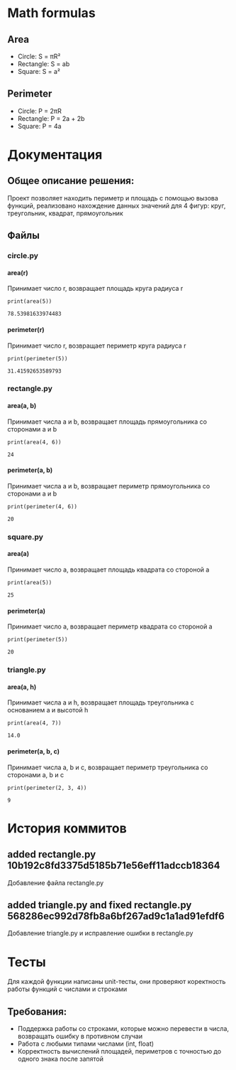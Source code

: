 # Math formulas
## Area
- Circle: S = πR²
- Rectangle: S = ab
- Square: S = a²

## Perimeter
- Circle: P = 2πR
- Rectangle: P = 2a + 2b
- Square: P = 4a

# Документация

## Общее описание решения:

Проект позволяет находить периметр и площадь с помощью вызова функций,
реализовано нахождение данных значений для 4 фигур: круг, треугольник,
квадрат, прямоугольник

## Файлы

### circle.py

#### area(r)

Принимает число r, возвращает площадь круга радиуса r
```
print(area(5))
```
```
78.53981633974483
```

#### perimeter(r)

Принимает число r, возвращает периметр круга радиуса r
```
print(perimeter(5))
```
```
31.41592653589793
```

### rectangle.py

#### area(a, b)

Принимает числа a и b, возвращает площадь прямоугольника со сторонами a и b
```
print(area(4, 6))
```
```
24
```

#### perimeter(a, b)

Принимает числа a и b, возвращает периметр прямоугольника со сторонами a и b
``` 
print(perimeter(4, 6))
```
```
20
```

### square.py

#### area(a)

Принимает число a, возвращает площадь квадрата со стороной a
```
print(area(5))
```
```
25
```

#### perimeter(a)

Принимает число a, возвращает периметр квадрата со стороной a
```
print(perimeter(5))
```
```
20
```

### triangle.py

#### area(a, h)

Принимает числа a и h, возвращает площадь треугольника с
основанием a и высотой h
```
print(area(4, 7))
```
```
14.0
```

#### perimeter(a, b, c)

Принимает числа a, b и c, возвращает периметр треугольника со
    сторонами a, b и c
```
print(perimeter(2, 3, 4))
```
```
9
```

# История коммитов

## added rectangle.py 10b192c8fd3375d5185b71e56eff11adccb18364

Добавление файла rectangle.py

## added triangle.py and fixed rectangle.py 568286ec992d78fb8a6bf267ad9c1a1ad91efdf6

Добавление triangle.py и исправление ошибки в rectangle.py

# Тесты

Для каждой функции написаны unit-тесты, они проверяют коректность работы функций с числами и строками

## Требования:

- Поддержка работы со строками, которые можно перевести в числа, возвращать ошибку в противном случаи
- Работа с любыми типами числами (int, float)
- Корректность вычислений площадей, периметров с точностью до одного знака после запятой
